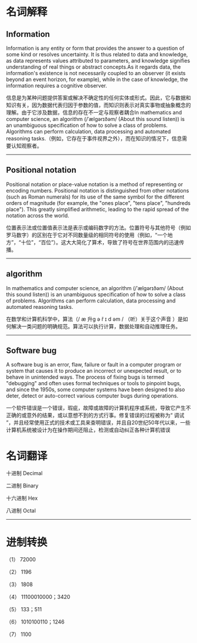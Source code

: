 # 名词解释

## Information 
Information is any entity or form that provides the answer to a question of some kind or resolves uncertainty. It is thus related to data and knowledge, as data represents values attributed to parameters, and knowledge signifies understanding of real things or abstract concepts.As it regards data, the information's existence is not necessarily coupled to an observer (it exists beyond an event horizon, for example), while in the case of knowledge, the information requires a cognitive observer.

信息是为某种问题提供答案或解决不确定性的任何实体或形式。因此，它与数据和知识有关，因为数据代表归因于参数的值，而知识则表示对真实事物或抽象概念的理解。由于它涉及数据，信息的存在不一定与观察者耦合In mathematics and computer science, an algorithm (/ˈælɡərɪðəm/ (About this sound listen)) is an unambiguous specification of how to solve a class of problems. Algorithms can perform calculation, data processing and automated reasoning tasks.（例如，它存在于事件视界之外），而在知识的情况下，信息需要认知观察者。

---

## Positional notation
Positional notation or place-value notation is a method of representing or encoding numbers. Positional notation is distinguished from other notations (such as Roman numerals) for its use of the same symbol for the different orders of magnitude (for example, the "ones place", "tens place", "hundreds place"). This greatly simplified arithmetic, leading to the rapid spread of the notation across the world.

位置表示法或位置值表示法是表示或编码数字的方法。位置符号与其他符号（例如罗马数字）的区别在于它对不同数量级的相同符号的使用（例如，“一个地方”，“十位”，“百位”）。这大大简化了算术，导致了符号在世界范围内的迅速传播。

---

## algorithm
In mathematics and computer science, an algorithm (/ˈælɡərɪðəm/ (About this sound listen)) is an unambiguous specification of how to solve a class of problems. Algorithms can perform calculation, data processing and automated reasoning tasks.

在数学和计算机科学中，算法（/ æ 升ɡ ə ř ɪ d əm /  （听）关于这个声音 ）是如何解决一类问题的明确规范。算法可以执行计算，数据处理和自动推理任务。

---

## Software bug
A software bug is an error, flaw, failure or fault in a computer program or system that causes it to produce an incorrect or unexpected result, or to behave in unintended ways. The process of fixing bugs is termed "debugging" and often uses formal techniques or tools to pinpoint bugs, and since the 1950s, some computer systems have been designed to also deter, detect or auto-correct various computer bugs during operations.





一个软件错误是一个错误，瑕疵，故障或故障的计算机程序或系统，导致它产生不正确的或意外的结果，或以意想不到的方式行事。修复错误的过程被称为“ 调试 ”，并且经常使用正式的技术或工具来查明错误，并且自20世纪50年代以来，一些计算机系统被设计为在操作期间还阻止，检测或自动纠正各种计算机错误


# 名词翻译
十进制  Decimal  

二进制 Binary

十六进制 Hex

八进制 Octal

---

# 进制转换
（1） 72000

（2） 1196

（3） 1808

（4） 11100010000；3420

（5） 133；511

（6） 1010100110；1246

（7） 1100
